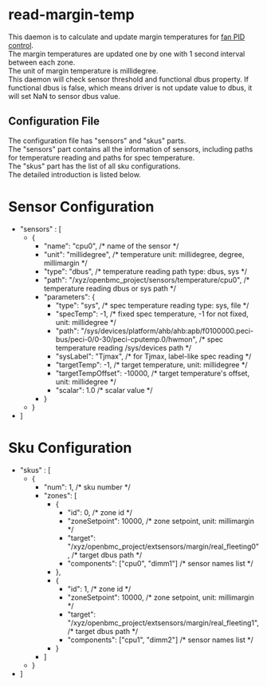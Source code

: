 # read-margin-temp

This daemon is to calculate and update margin temperatures for
[fan PID control](https://github.com/openbmc/phosphor-pid-control).   
The margin temperatures are updated one by one with 1 second interval between each zone.  
The unit of margin temperature is millidegree.  
This daemon will check sensor threshold and functional dbus property.
If functional dbus is false, which means driver is not update value to dbus, 
it will set NaN to sensor dbus value.

## Configuration File

The configuration file has "sensors" and "skus" parts.  
The "sensors" part contains all the information of sensors,
including paths for temperature reading and paths for spec temperature.  
The "skus" part has the list of all sku configurations.  
The detailed introduction is listed below.

# Sensor Configuration

* "sensors" : [
    * {
        * "name": "cpu0",           /* name of the sensor */
        * "unit": "millidegree",    /* temperature unit: millidegree, degree, millimargin */
        * "type": "dbus",           /* temperature reading path type: dbus, sys */
        * "path": "/xyz/openbmc_project/sensors/temperature/cpu0",   /* temperature reading dbus or sys path */
        * "parameters": {
            * "type": "sys",        /* spec temperature reading type: sys, file */
            * "specTemp": -1,       /* fixed spec temperature, -1 for not fixed, unit: millidegree */
            * "path": "/sys/devices/platform/ahb/ahb:apb/f0100000.peci-bus/peci-0/0-30/peci-cputemp.0/hwmon",
                                    /* spec temperature reading /sys/devices path */
            * "sysLabel": "Tjmax",  /* for Tjmax, label-like spec reading */
            * "targetTemp": -1,     /* target temperature, unit: millidegree */
            * "targetTempOffset": -10000,   /* target temperature's offset, unit: millidegree */
            * "scalar": 1.0         /* scalar value */
        * }
    * }
* ]

# Sku Configuration

* "skus" : [
    * {
        * "num": 1,           /* sku number */
        * "zones": [
            * {
                * "id": 0,    /* zone id */
                * "zoneSetpoint": 10000,  /* zone setpoint, unit: millimargin */
                * "target": "/xyz/openbmc_project/extsensors/margin/real_fleeting0", /* target dbus path */
                * "components": ["cpu0", "dimm1"]
                            /* sensor names list */
            * },
            * {
                * "id": 1,    /* zone id */
                * "zoneSetpoint": 10000,  /* zone setpoint, unit: millimargin */
                * "target": "/xyz/openbmc_project/extsensors/margin/real_fleeting1", /* target dbus path */
                * "components": ["cpu1", "dimm2"]
                            /* sensor names list */
            * }
        * ]
    * }
* ]
